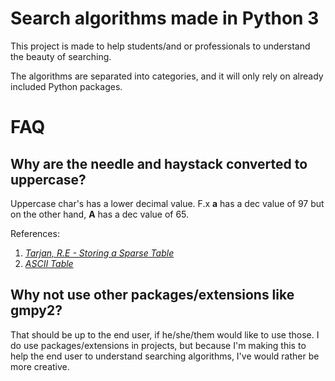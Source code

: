 # Search algorithms made in Python 3
This project is made to help students/and or professionals to understand the beauty of searching.

The algorithms are separated into categories, and it will only rely on already included Python packages.

# FAQ

## Why are the needle and haystack converted to uppercase?
Uppercase char's has a lower decimal value. F.x **a** has a dec value of 97 but on the other hand, **A** has a dec value of 65.

References:

1. _[Tarjan, R.E - Storing a Sparse Table](http://i.stanford.edu/pub/cstr/reports/cs/tr/78/683/CS-TR-78-683.pdf)_
2. _[ASCII Table](https://www.rapidtables.com/code/text/ascii-table.html)_

## Why not use other packages/extensions like gmpy2?
That should be up to the end user, if he/she/them would like to use those.
I do use packages/extensions in projects, but because I'm making this to help the end user to understand searching
algorithms, I've would rather be more creative.
